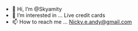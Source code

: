 - 👋 Hi, I’m @Skyamity
- 👀 I’m interested in ... Live credit cards 
- 📫 How to reach me ... Nicky.e.andy@gmail.com

<!---
Skyamity/Skyamity is a ✨ special ✨ repository because its `README.md` (this file) appears on your GitHub profile.
You can click the Preview link to take a look at your changes.
--->
